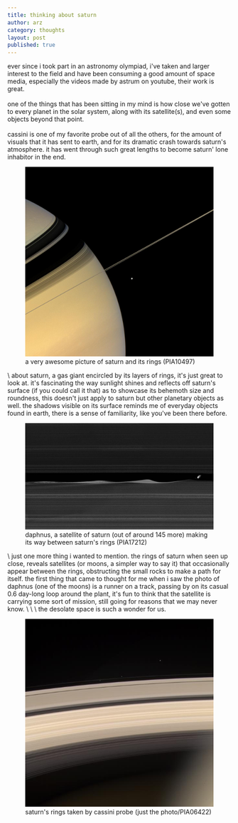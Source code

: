 ```yaml
---
title: thinking about saturn
author: arz
category: thoughts
layout: post
published: true
---
```


ever since i took part in an astronomy olympiad, i've taken and larger interest to the field and have been consuming a good amount of space media, especially the videos made by astrum on youtube, their work is great.\
\
one of the things that has been sitting in my mind is how close we've gotten to every planet in the solar system, along with its satellite(s), and even some objects beyond that point.\
\
cassini is one of my favorite probe out of all the others, for the amount of visuals that it has sent to earth, and for its dramatic crash towards saturn's atmosphere. it has went through such great lengths to become saturn' lone inhabitor in the end.

<figure>
  <img alt="a sideview of saturn and its rings" src="/assets/images/saturn10497.jpg" />
  <figcaption>
    a very awesome picture of saturn and its rings (PIA10497)
  </figcaption>
</figure>\
about saturn, a gas giant encircled by its layers of rings, it's just great to look at. it's fascinating the way sunlight shines and reflects off saturn's surface (if you could call it that) as to showcase its behemoth size and roundness, this doesn't just apply to saturn but other planetary objects as well. the shadows visible on its surface reminds me of everyday objects found in earth, there is a sense of familiarity, like you've been there before.
<figure>
  <img alt="a satellite belonging to saturn orbiting between its rings" src="/assets/images/daphnus17212.jpg" />
  <figcaption>
    daphnus, a satellite of saturn (out of around 145 more) making its way between saturn's rings (PIA17212)
  </figcaption>
</figure>\
just one more thing i wanted to mention. the rings of saturn when seen up close, reveals satellites (or moons, a simpler way to say it) that occasionally appear between the rings, obstructing the small rocks to make a path for itself. the first thing that came to thought for me when i saw the photo of daphnus (one of the moons) is a runner on a track, passing by on its casual 0.6 day-long loop around the plant, it's fun to think that the satellite is carrying some sort of mission, still going for reasons that we may never know.
\
\
\
the desolate space is such a wonder for us.

<figure>
  <img alt="rings of saturn" src="/assets/images/saturn06422.jpg" />
  <figcaption>
    saturn's rings taken by cassini probe (just the photo/PIA06422)
  </figcaption>
</figure>
